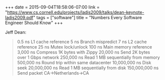 +++
date = 2015-09-04T18:58:06-07:00
link = "https://www.cs.cornell.edu/projects/ladis2009/talks/dean-keynote-ladis2009.pdf"
tags = ["software"]
title = "Numbers Every Software Engineer Should Know"
+++

Jeff Dean:

> 0.5 ns L1 cache reference
> 5 ns Branch mispredict
> 7 ns L2 cache reference
> 25 ns Mutex lock/unlock
> 100 ns Main memory reference
> 3,000 ns Compress 1K bytes with Zippy
> 20,000 ns Send 2K bytes over 1 Gbps network
> 250,000 ns Read 1 MB sequentially from memory
> 500,000 ns Round trip within same datacenter
> 10,000,000 ns Disk seek
> 20,000,000 ns Read 1 MB sequentially from disk
> 150,000,000 ns Send packet CA->Netherlands->CA
